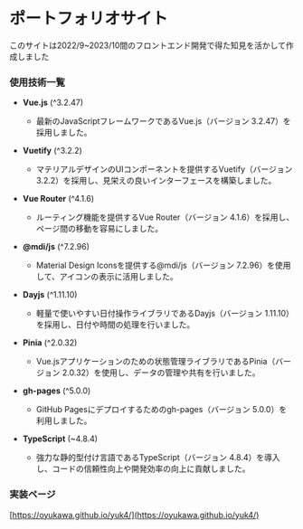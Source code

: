 # ポートフォリオサイト
このサイトは2022/9~2023/10間のフロントエンド開発で得た知見を活かして作成しました

### 使用技術一覧
- **Vue.js** (^3.2.47)
  - 最新のJavaScriptフレームワークであるVue.js（バージョン 3.2.47）を採用しました。

- **Vuetify** (^3.2.2)
  - マテリアルデザインのUIコンポーネントを提供するVuetify（バージョン 3.2.2）を採用し、見栄えの良いインターフェースを構築しました。

- **Vue Router** (^4.1.6)
  - ルーティング機能を提供するVue Router（バージョン 4.1.6）を採用し、ページ間の移動を容易にしました。

- **@mdi/js** (^7.2.96)
  - Material Design Iconsを提供する@mdi/js（バージョン 7.2.96）を使用して、アイコンの表示に活用しました。

- **Dayjs** (^1.11.10)
  - 軽量で使いやすい日付操作ライブラリであるDayjs（バージョン 1.11.10）を採用し、日付や時間の処理を行いました。

- **Pinia** (^2.0.32)
  - Vue.jsアプリケーションのための状態管理ライブラリであるPinia（バージョン 2.0.32）を使用し、データの管理や共有を行いました。

- **gh-pages** (^5.0.0)
  - GitHub Pagesにデプロイするためのgh-pages（バージョン 5.0.0）を利用しました。

- **TypeScript** (~4.8.4)
  - 強力な静的型付け言語であるTypeScript（バージョン 4.8.4）を導入し、コードの信頼性向上や開発効率の向上に貢献しました。

### 実装ページ
[https://oyukawa.github.io/yuk4/](https://oyukawa.github.io/yuk4/)
